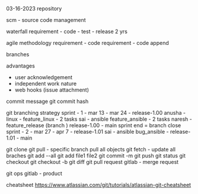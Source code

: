 03-16-2023 
repository

scm - source code management

waterfall
requirement - code - test - release 2 yrs  


agile methodology 
requirement - code 
requirement - code append

branches

advantages
- user acknowledgement
- independent work nature
- web hooks (issue attachment)

commit message 
git commit hash 

git branching strategy
sprint - 1 - mar 13 - mar 24 - release-1.00
	anusha - linux - feature_linux - 2 tasks
       sai 	 - ansible feature_ansible - 2 tasks
	naresh - feature_release (branch ) release-1.00 - main 
sprint end = branch close
sprint - 2 - mar 27 - apr 7 - release-1.01
 	sai - ansible bug_ansible  - release-1.01 - main 

git clone
git pull - specific branch pull all objects
git fetch -  update all braches
git add --all
git add file1 file2
git  commit -m <message>
git push
git status
git checkout <branch>
git checkout -b 
git diff 
git pull request 
gitlab - merge request

git ops
gitlab - product

cheatsheet https://www.atlassian.com/git/tutorials/atlassian-git-cheatsheet